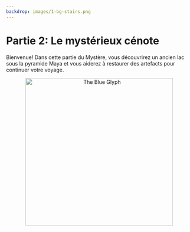```yaml
---
backdrop: images/1-bg-stairs.png
---
```


# Partie 2: Le mystérieux cénote

Bienvenue! Dans cette partie du Mystère, vous découvrirez un ancien lac sous la pyramide Maya et vous aiderez à restaurer des artefacts pour continuer votre voyage.

<p align="center">
    <img src="/images/title.png" alt="The Blue Glyph" width="400px"/>
</p>
<Launch2/>